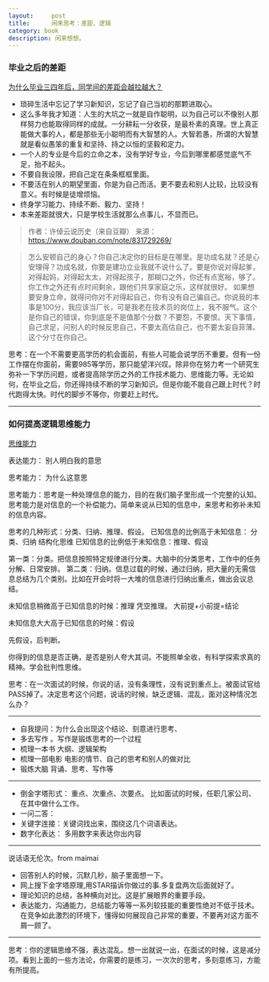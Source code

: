 ```yaml
---
layout:     post
title:      闲来思考：差距、逻辑
category: book
description: 闲来想想。
---
```

### 毕业之后的差距

[为什么毕业三四年后，同学间的差距会越拉越大？](https://www.zhihu.com/question/33971854)

- 琐碎生活中忘记了学习新知识，忘记了自己当初的那颗进取心。
- 这么多年我才知道：人生的大坑之一就是自作聪明，以为自己可以不像别人那样努力也能取得同样的成就。一分耕耘一分收获，是最朴素的真理。世上真正能做大事的人，都是那些无小聪明而有大智慧的人。大智若愚，所谓的大智慧就是看似愚笨的重复和坚持、持之以恒的坚毅和定力。
- 一个人的专业是今后的立命之本，没有学好专业，今后到哪里都感觉底气不足，抬不起头。
- 不要自我设限，把自己定在条条框框里面。
- 不要活在别人的期望里面，你是为自己而活。更不要去和别人比较，比较没有意义。有时候是徒增烦恼。
- 终身学习能力、持续不断、毅力、坚持！
- 本来差距就很大，只是学校生活就那么点事儿，不显而已。


>作者：许倬云说历史（来自豆瓣）
来源：https://www.douban.com/note/831729269/

>怎么安顿自己的身心？你自己决定你的目标是在哪里。是功成名就？还是心安理得？功成名就，你要是建功立业我就不说什么了。要是你说对得起爹，对得起妈，对得起太太，对得起孩子，那糊口之外，你还有点宽裕，够了。你工作之外还有点时间剩余，跟他们共享家庭之乐，这样就很好。
如果想要安身立命，就得问你对不对得起自己，你有没有自己骗自己。你说我的本事是100分，我应该当厂长，可是我老在技术员的岗位上，我不服气。这个是你自己的错误，你到底是不是值那个分数？不要怨，不要恨。天下事情，自己求足，问别人的时候反思自己，不要太高估自己，也不要太妄自菲薄。这个分寸在你自己。


思考：在一个不需要更高学历的机会面前，有些人可能会说学历不重要。但有一份工作摆在你面前，需要985等学历，那只能望洋兴叹。除非你在努力考一个研究生弥补一下学历问题，或者提高除学历之外的工作技术能力、思维能力等。无论如何，在毕业之后，你还得持续不断的学习新知识。但是你能不能自己跟上时代？时代跑得太快。时代的脚步不等你，你要赶上时代。

---

### 如何提高逻辑思维能力

[思维能力](https://www.youtube.com/watch?v=FsPDz_hNZqc)

表达能力： 别人明白我的意思

思考能力： 为什么这意思

思考能力：思考是一种处理信息的能力，目的在我们脑子里形成一个完整的认知。思考能力是对信息的一个补偿能力。简单来说从已知的信息中，来思考和弥补未知的信息内容。

思考的几种形式：分类、归纳、推理、假设。
已知信息的比例高于未知信息： 分类、归纳  结构化思维
已知信息的比例低于未知信息：推理、假设 

第一类：分类。把信息按照特定规律进行分类。大脑中的分类思考，工作中的任务分解、日常安排。
第二类：归纳。信息过载的时候，通过归纳，把大量的无需信息总结为几个类别。比如在开会时将一大堆的信息进行归纳出重点，做出会议总结。


未知信息稍微高于已知信息的时候：推理
凭空推理。 大前提+小前提=结论

未知信息大大高于已知信息的时候：假设

先假设，后判断。

你得到的信息是否正确，是否是别人夸大其词。不能照单全收，有科学探索求真的精神。学会批判性思维。

思考：在一次面试的时候，你说的话，没有条理性，没有说到重点上。被面试官给PASS掉了。决定思考这个问题，说话的时候，缺乏逻辑、混乱，面对这种情况怎么办？

---

- 自我提问：为什么会出现这个结论、刻意进行思考、
- 多去写作 。写作是锻炼思考的一个过程
- 梳理一本书 大纲、逻辑架构
- 梳理一部电影 电影的情节、自己的思考和别人的做对比
- 锻炼大脑 背诵、思考、写作等

---

- 倒金字塔形式： 重点、次重点、次要点。  比如面试的时候，任职几家公司、在其中做什么工作。
- 一问二答：
- 关键字连接：关键词找出来，围绕这几个词语表达。
- 数字化表达： 多用数字来表达你出内容

---

说话语无伦次。from maimai

- 回答别人的时候，沉默几秒，脑子里面想一下。
- 网上搜下金字塔原理,用STAR描诉你做过的事.多复盘两次后面就好了。
- 理论知识的总结，各种横向对比。这是扩展眼界的重要手段。
- 表达能力，沟通能力，总结能力等等一系列软技能的重要性绝对不低于技术。在竞争如此激烈的环境下，懂得如何展现自己非常的重要，不要再对这方面不屑一顾了。

---

思考：你的逻辑思维不强，表达混乱。想一出就说一出，在面试的时候，这是减分项。看到上面的一些方法论，你需要的是练习，一次次的思考，多刻意练习，方能有所提高。
